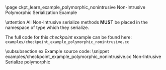 \page ckpt_learn_example_polymorphic_nonintrusive Non-Intrusive Polymorphic Serialization Example

\attention All Non-Intrusive serialize methods <b>MUST</b> be placed in the namespace of type which they serialize.

The full code for this *checkpoint* example can be found here:
`examples/checkpoint_example_polymorphic_nonintrusive.cc`

\subsubsection ex Example source code:
\snippet examples/checkpoint_example_polymorphic_nonintrusive.cc Non-Intrusive Serialize polymorphic
